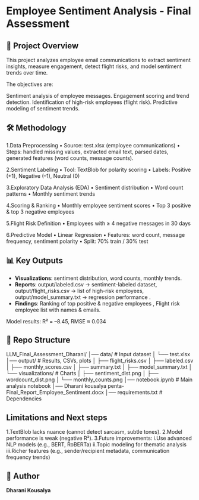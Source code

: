 # Employee Sentiment Analysis - Final Assessment

## 📌 Project Overview
This project analyzes employee email communications to extract sentiment insights, measure engagement, detect flight risks, and model sentiment trends over time.

The objectives are:

Sentiment analysis of employee messages.
Engagement scoring and trend detection.
Identification of high-risk employees (flight risk).
Predictive modeling of sentiment trends.

## 🛠 Methodology
1.Data Preprocessing
•	Source: test.xlsx (employee communications)
•	Steps: handled missing values, extracted email text, parsed dates, generated features (word counts, message counts).

2.Sentiment Labeling
•	Tool: TextBlob for polarity scoring
•	Labels: Positive (+1), Negative (–1), Neutral (0)

3.Exploratory Data Analysis (EDA)
•	Sentiment distribution
•	Word count patterns
•	Monthly sentiment trends

4.Scoring & Ranking
•	Monthly employee sentiment scores
•	Top 3 positive & top 3 negative employees

5.Flight Risk Definition
•	Employees with ≥ 4 negative messages in 30 days

6.Predictive Model
•	Linear Regression
•	Features: word count, message frequency, sentiment polarity
•	Split: 70% train / 30% test

## 📊 Key Outputs
- **Visualizations**: sentiment distribution, word counts, monthly trends.  
- **Reports**: output/labeled.csv → sentiment-labeled dataset, output/flight_risks.csv → list of high-risk employees, output/model_summary.txt → regression performance .
- **Findings**: Ranking of top positive & negative employees , Flight risk employee list with names & emails.

Model results: R² = –8.45, RMSE ≈ 0.034

## 📂 Repo Structure
LLM_Final_Assessment_Dharani/
│── data/                         # Input dataset
│   └── test.xlsx
│── output/                       # Results, CSVs, plots
│   ├── flight_risks.csv
│   ├── labeled.csv
│   ├── monthly_scores.csv
│   ├── summary.txt
│   ├── model_summary.txt
│   └── visualizations/           # Charts
│       ├── sentiment_dist.png
│       ├── wordcount_dist.png
│       └── monthly_counts.png
│── notebook.ipynb                # Main analysis notebook
│── Dharani kousalya penta-Final_Report_Employee_Sentiment.docx
│── requirements.txt               # Dependencies

## Limitations and Next steps

1.TextBlob lacks nuance (cannot detect sarcasm, subtle tones).
2.Model performance is weak (negative R²).
3.Future improvements:
    i.Use advanced NLP models (e.g., BERT, RoBERTa)
    ii.Topic modeling for thematic analysis
    iii.Richer features (e.g., sender/recipient metadata, communication frequency trends)

## 👤 Author
**Dharani Kousalya**
